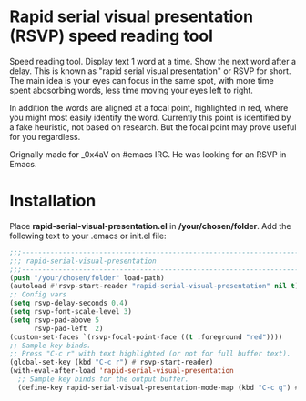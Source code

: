 # Rapid serial visual presentation (RSVP) speed reading tool

Speed reading tool. Display text 1 word at a time. Show the next word after
a delay. This is known as "rapid serial visual presentation" or RSVP
for short. The main idea is your eyes can focus in the same spot, with more
time spent abosorbing words, less time moving your eyes left to right.

In addition the words are aligned at a focal point, highlighted
in red, where you might most easily identify the word. Currently this point
is identified by a fake heuristic, not based on research. But the focal
point may prove useful for you regardless.

Orignally made for _0x4aV on #emacs IRC. He was looking for an RSVP in
Emacs.

# Installation

Place **rapid-serial-visual-presentation.el** in **/your/chosen/folder**.
Add the following text to your .emacs or init.el file:

```lisp
;;;----------------------------------------------------------------------------
;;; rapid-serial-visual-presentation
;;;----------------------------------------------------------------------------
(push "/your/chosen/folder" load-path)
(autoload #'rsvp-start-reader "rapid-serial-visual-presentation" nil t)
;; Config vars
(setq rsvp-delay-seconds 0.4)
(setq rsvp-font-scale-level 3)
(setq rsvp-pad-above 5
      rsvp-pad-left  2)
(custom-set-faces `(rsvp-focal-point-face ((t :foreground "red"))))
;; Sample key binds.
;; Press "C-c r" with text highlighted (or not for full buffer text).
(global-set-key (kbd "C-c r") #'rsvp-start-reader)
(with-eval-after-load 'rapid-serial-visual-presentation
  ;; Sample key binds for the output buffer.
  (define-key rapid-serial-visual-presentation-mode-map (kbd "C-c q") #'rsvp-stop-reader))
```

